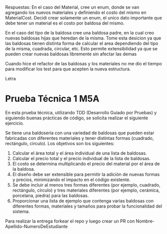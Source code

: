 Respuestas:
En el caso del Material, cree un enum, donde se van agregando los nuevos materiales
y definiendo el costo del mismo en MaterialCost. Decidi crear solamente un enum, el unico
dato importante que debe tener un material es el costo por baldosa del mismo.

En el caso del tipo de la baldosa cree una baldosa padre, en la cual creo nuevas baldosas 
hijas que heredan de la misma. Tome esta desicion ya que las baldosas tienen distinta forma
de calcular el area dependiendo del tipo de la misma, cuadrada, circular, etc. Esto permite
extensibilidad ya que se pueden crear nuevas baldosas libremente sin afectar las demas

Cuando hice el refactor de las baldosas y los materiales no me dio el tiempo para modificar los test para
que acepten la nueva estructura.

Letra
# Prueba Técnica 1 M5A

En esta prueba técnica, utilizando TDD (Desarrollo Guiado por Pruebas) y siguiendo buenas prácticas de código, se solicita realizar el siguiente ejercicio.

Se tiene una baldosería con una variedad de baldosas que pueden estar fabricadas con diferentes materiales y tener distintas formas (cuadrado, rectángulo, círculo). Los objetivos son los siguientes:

1. Calcular el área total y el área individual de una lista de baldosas.
2. Calcular el precio total y el precio individual de la lista de baldosas.
3. El costo se determina multiplicando el precio del material por el área de la baldosa.
4. El diseño debe ser extensible para permitir la adición de nuevas formas y precios, minimizando el impacto en el código existente.
5. Se debe incluir al menos tres formas diferentes (por ejemplo, cuadrado, rectángulo, círculo) y tres materiales diferentes (por ejemplo, cerámica, porcelana, piedra) para las baldosas.
6. Proporcionar una lista de ejemplo que contenga varias baldosas con diferentes formas, materiales y tamaños para probar la funcionalidad del sistema.

Para realizar la entrega forkear el repo y luego crear un PR con Nombre-Apellido-NumeroDeEstudiante
